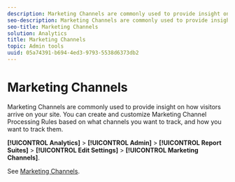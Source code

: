 ```yaml
---
description: Marketing Channels are commonly used to provide insight on how visitors arrive on your site. You can create and customize Marketing Channel Processing Rules based on what channels you want to track, and how you want to track them.
seo-description: Marketing Channels are commonly used to provide insight on how visitors arrive on your site. You can create and customize Marketing Channel Processing Rules based on what channels you want to track, and how you want to track them.
seo-title: Marketing Channels
solution: Analytics
title: Marketing Channels
topic: Admin tools
uuid: 05a74391-b694-4ed3-9793-5538d6373db2
---
```


# Marketing Channels

Marketing Channels are commonly used to provide insight on how visitors arrive on your site. You can create and customize Marketing Channel Processing Rules based on what channels you want to track, and how you want to track them.

**[!UICONTROL Analytics]** > **[!UICONTROL Admin]** > **[!UICONTROL Report Suites]** > **[!UICONTROL Edit Settings]** > **[!UICONTROL Marketing Channels]**.

See [Marketing Channels](/help/components/c-marketing-channels/c-overview.md). 
